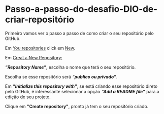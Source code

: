 # Passo-a-passo-do-desafio-DIO-de-criar-repositório
Primeiro vamos ver o passo a passo de como criar o seu repositório pelo GitHub.<p>
  Em <a href="https://uploaddeimagens.com.br/imagens/rCEVOzo">You repositories</a> click em <a href="https://uploaddeimagens.com.br/imagens/nLZjuo0">New</a>.<p>
    Em <a href="https://uploaddeimagens.com.br/imagens/YkgTwcs">Creat a New Repository:</a><p> ***"Repository Name"***, escolha o nome que terá o seu repositório.<p>
Escolha se esse repositório será ***"publico ou privado"***.<p>
Em ***"Initialize this repository with"***, se está criando esse repositório direto pelo GitHub, é interessante selecionar a opção ***"Add a README file"*** para a edição do seu projeto.<p>
  Clique em **"Create repository"**, pronto já tem o seu repositório criado.
